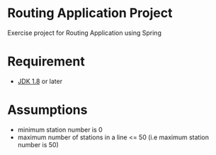 # Routing Application Project
Exercise project for Routing Application using Spring

# Requirement
- [JDK 1.8](http://www.oracle.com/technetwork/java/javase/downloads/index.html) or later

# Assumptions
- minimum station number is 0
- maximum number of stations in a line <= 50 (i.e maximum station number is 50) 